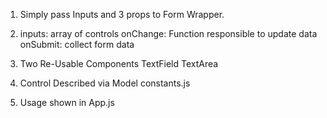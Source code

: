 1. Simply pass Inputs and 3 props to Form Wrapper.
  <FormWrapper
        inputs={userData}
        onChange={handleChange}
        onSubmit={handleSubmit}
      />

2. inputs: array of controls
onChange: Function responsible to update data 
onSubmit: collect form data


3. Two Re-Usable Components
TextField
TextArea

4. Control Described via Model
   constants.js

5. Usage shown in App.js

